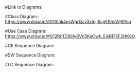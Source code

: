 #Link to Diagrams:

#Class Diagram : https://www.draw.io/#G1SInk4qsWgrQJv3xIpjlRcgEBhsWjKPoa

#Use Case Diagram: https://www.draw.io/#G12RnTZ98Iv6Vn5KeCwk_EikBI7EF2HK8G

#CE Sequence Diagram:

#SW Sequence Diagram:

#LC Sequence Diagram:
